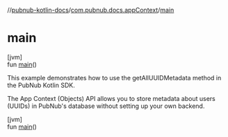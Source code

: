 //[pubnub-kotlin-docs](../../index.md)/[com.pubnub.docs.appContext](index.md)/[main](main.md)

# main

[jvm]\
fun [main](main.md)()

This example demonstrates how to use the getAllUUIDMetadata method in the PubNub Kotlin SDK.

The App Context (Objects) API allows you to store metadata about users (UUIDs) in PubNub's database without setting up your own backend.

[jvm]\
fun [main](main.md)()
